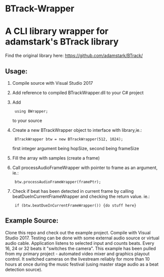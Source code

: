# BTrack-Wrapper
A CLI library wrapper for adamstark's BTrack library
====================================================

Find the original library here: https://github.com/adamstark/BTrack/

Usage:
---------------
1. Compile source with Visual Studio 2017

2. Add reference to compiled BTrackWrapper.dll to your C# project

3. Add 

		using BWrapper; 

	to your source

4. Create a new BTrackWrapper object to interface with library,ie.: 

		BTrackWrapper btw = new BTrackWrapper(512, 1024); 

	first integer argument being hopSize, second being frameSize

5. Fill the array with samples (create a frame)

6. Call processAudioFrameWrapper with pointer to frame as an argument, ie.: 

		btw.processAudioFrameWrapper(framePtr);

7. Check if beat has been detected in current frame by calling beatDueInCurrentFrameWrapper and checking the return value. ie.: 

		if (btw.beatDueInCurrentFrameWrapper()) {do stuff here} 

Example Source:
---------------
Clone this repo and check out the example project. Compile with Visual Studio 2017.
Testing can be done with some external audio source or virtual audio cable.
Application listens to selected input and counts beats. Every 16, 24 or 32 beats it "switches the camera".
This example has been pulled from my primary project - automated video mixer and graphics playout control.
It switched cameras on the livestream reliably for more than 10 hours at once during the music festival (using master stage audio as a beat detection source).